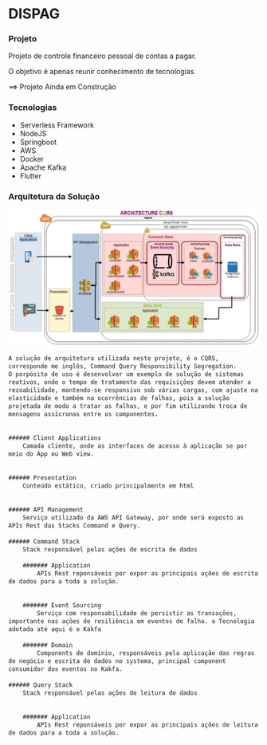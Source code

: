 # DISPAG

### Projeto
Projeto de controle financeiro pessoal de contas a pagar.

O objetivo é apenas reunir conhecimento de tecnologias. 

==> Projeto Ainda em Construção


### Tecnologias

- Serverless Framework
- NodeJS
- Springboot
- AWS
- Docker
- Apache Kafka
- Flutter


### Arquitetura da Solução
![N|Solid](https://github.com/Dispag/application/blob/main/ArquiteturadaSolucao.JPG)

	A solução de arquitetura utilizada neste projeto, é o CQRS, corresponde me inglês, Command Query Responsibility Segregation.
	O porpósito de uso é desenvolver um exemplo de solução de sistemas reativos, onde o tempo de tratamento das requisições devem atender a rezoabilidade, mantendo-se responsivo sob várias cargas, com ajuste na elasticidade e também na ocorrências de falhas, pois a solução projetada de modo a tratar as falhas, e por fim utilizando troca de mensagens assícronas entre os componentes. 


	###### Client Applications
		Camada cliente, onde as interfaces de acesso à aplicação se por meio do App ou Web view.


	###### Presentation
		Conteúdo estático, criado principalmente em html


	###### API Management
		Serviço utilizado da AWS API Gateway, por onde será exposto as APIs Rest das Stacks Command e Query.

	###### Command Stack
		Stack responsável pelas ações de escrita de dados

		####### Application
			APIs Rest reponsáveis por expor as principais ações de escrita de dados para a toda a solução. 


		####### Event Sourcing
			Serviço com responsabilidade de persistir as transações, importante nas ações de resiliência em eventos de falha. a Tecnologia adotada até aqui é o Kakfa

		####### Domain
			Components de domínio, responsáveis pela aplicação das regras de negócio e escrita de dados no systema, principal component consumidor dos eventos no Kakfa.

	###### Query Stack
		Stack responsável pelas ações de leitura de dados
	

		####### Application
			APIs Rest reponsáveis por expor as principais ações de leitura de dados para a toda a solução. 



